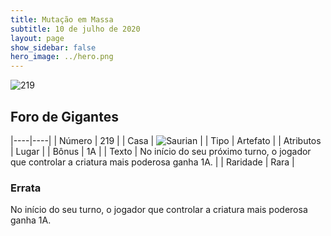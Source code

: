 ```yaml
---
title: Mutação em Massa
subtitle: 10 de julho de 2020
layout: page
show_sidebar: false
hero_image: ../hero.png
---
```


![219](https://cdn.keyforgegame.com/media/card_front/pt/479_219_69G93QGR7H2H_pt.png)

## Foro de Gigantes

|----|----|
| Número | 219 |
| Casa | ![Saurian](https://archonarcana.com/images/thumb/9/9e/Saurian_P.png/22px-Saurian_P.png "Sauro") |
| Tipo | Artefato |
| Atributos | Lugar |
| Bônus | 1A |
| Texto | No início do seu próximo turno,  o jogador que controlar a criatura  mais poderosa ganha 1A. |
| Raridade | Rara |

### Errata

No início do seu turno, o jogador que controlar a criatura mais poderosa ganha 1A.
